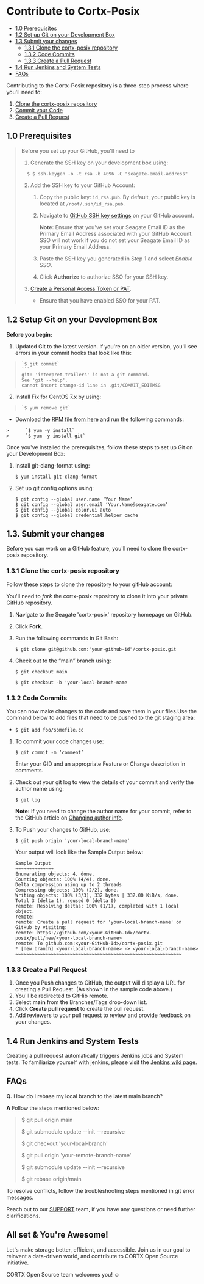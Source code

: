 # Contribute to Cortx-Posix 

- [1.0 Prerequisites](#10-Prerequisites)
- [1.2 Set up Git on your Development Box](#12-Set-up-Git-on-your-Development-Box)
- [1.3 Submit your changes](#13-Submit-your-changes)
   * [1.3.1 Clone the cortx-posix repository](#131-Clone-the-cortx-posix-repository)
   * [1.3.2 Code Commits](#132-Code-commits)
   * [1.3.3 Create a Pull Request](#133-Create-a-Pull-Request)
- [1.4 Run Jenkins and System Tests](#14-Run-Jenkins-and-System-Tests)
- [FAQs](FAQs)


Contributing to the Cortx-Posix repository is a three-step process where you'll need to:

1. [Clone the cortx-posix repository](#131-Clone-the-cortx-posix-repository)
2. [Commit your Code](#132-Code-commits)
3. [Create a Pull Request](#133-Create-a-Pull-Request)

## 1.0 Prerequisites 

> Before you set up your GitHub, you'll need to  
>
> 1. Generate the SSH key on your development box using: 
>   ```
>     $ $ ssh-keygen -o -t rsa -b 4096 -C "seagate-email-address"
>  ```
> 2. Add the SSH key to your GitHub Account:
>
>    1. Copy the public key: `id_rsa.pub`. By default, your  public key is located at `/root/.ssh/id_rsa.pub`. 
>    2. Navigate to [GitHub SSH key settings](https://github.com/settings/keys) on your GitHub account.
>   
>          **Note:** Ensure that you've set your Seagate Email ID as the Primary Email Address associated with your GitHub Account. SSO will not work if you do not set your Seagate Email ID as your Primary Email Address.
>
>    3. Paste the SSH key you generated in Step 1 and select *Enable SSO*. 
>    4. Click **Authorize** to authorize SSO for your SSH key.  
> 3. [Create a Personal Access Token or PAT](https://help.github.com/en/github/authenticating-to-github/creating-a-personal-access-token).
>     - Ensure that you have enabled SSO for your PAT.

## 1.2 Setup Git on your Development Box

**Before you begin:**

1. Updated Git to the latest version. If you're on an older version, you'll see errors in your commit hooks that look like this: 

>     `$ git commit`
>     ```
>     git: 'interpret-trailers' is not a git command. 
>     See 'git --help'.
>     cannot insert change-id line in .git/COMMIT_EDITMSG

2. Install Fix for CentOS 7.x by using:

>     `$ yum remove git`

   - Download the [RPM file from here](https://packages.endpoint.com/rhel/7/os/x86_64/endpoint-repo-1.7-1.x86_64.rpm) and run the following commands:
    
    >      `$ yum -y install`
    >      `$ yum -y install git`
    
  
Once you've installed the prerequisites, follow these steps to set up Git on your Development Box: 

1. Install git-clang-format using:
   
   `$ yum install git-clang-format`

2. Set up git config options using:

   ```
   $ git config --global user.name ‘Your Name’
   $ git config --global user.email ‘Your.Name@seagate.com’
   $ git config --global color.ui auto
   $ git config --global credential.helper cache 
   ```

## 1.3. Submit your changes

Before you can work on a GitHub feature, you'll need to clone the cortx-posix repository.

### 1.3.1 Clone the cortx-posix repository

Follow these steps to clone the repository to your gitHub account:

You'll need to *fork* the cortx-posix repository to clone it into your private GitHub repository. 

1. Navigate to the Seagate 'cortx-posix' repository homepage on GitHub. 
2. Click **Fork**.
3. Run the following commands in Git Bash:
 
   `$ git clone git@github.com:"your-github-id"/cortx-posix.git`
 
4. Check out to the “main” branch using:

      `$ git checkout main`
     
      `$ git checkout -b 'your-local-branch-name`

### 1.3.2 Code Commits  

You can now make changes to the code and save them in your files.Use the command below to add files that need to be pushed to the git staging area:
         
- `$ git add foo/somefile.cc`

1. To commit your code changes use: 

   `$ git commit -m ‘comment’` 

   Enter your GID and an appropriate Feature or Change description in comments.

2. Check out your git log to view the details of your commit and verify the author name using:

   `$ git log` 

   **Note:** 
   If you need to change the author name for your commit, refer to the GitHub article on [Changing author info](https://docs.github.com/en/github/using-git/changing-author-info).

3. To Push your changes to GitHub, use:

   `$ git push origin 'your-local-branch-name'`

   Your output will look like the Sample Output below: 
   
   ```
   Sample Output
   ~~~~~~~~~~~~~~
   Enumerating objects: 4, done.
   Counting objects: 100% (4/4), done.
   Delta compression using up to 2 threads
   Compressing objects: 100% (2/2), done.
   Writing objects: 100% (3/3), 332 bytes | 332.00 KiB/s, done.
   Total 3 (delta 1), reused 0 (delta 0)
   remote: Resolving deltas: 100% (1/1), completed with 1 local object.
   remote:
   remote: Create a pull request for 'your-local-branch-name' on GitHub by visiting:
   remote: https://github.com/<your-GitHub-Id>/cortx-posix/pull/new/<your-local-branch-name>
   remote: To github.com:<your-GitHub-Id>/cortx-posix.git
   * [new branch] <your-local-branch-name> -> <your-local-branch-name>
   ~~~~~~~~~~~~~~~~~~~~~~~~~~~~~~~~~~~~~~~~~~~~~~~~~~~~~~~~~~~~~
   ```

### 1.3.3 Create a Pull Request 

1. Once you Push changes to GitHub, the output will display a URL for creating a Pull Request. (As shown in the sample code above.) 
2. You'll be redirected to GitHib remote. 
3. Select **main** from the Branches/Tags drop-down list.
4. Click **Create pull request** to create the pull request.
5. Add reviewers to your pull request to review and provide feedback on your changes.

## 1.4 Run Jenkins and System Tests

Creating a pull request automatically triggers Jenkins jobs and System tests. To familiarize yourself with jenkins, please visit the [Jenkins wiki page](https://en.wikipedia.org/wiki/Jenkins_(software)).

## FAQs

**Q.** How do I rebase my local branch to the latest main branch?

**A** Follow the steps mentioned below:

> $ git pull origin main
>
> $ git submodule update --init --recursive
>
> $ git checkout 'your-local-branch'
>
> $ git pull origin 'your-remote-branch-name'
>
> $ git submodule update --init --recursive
>
> $ git rebase origin/main

To resolve conflicts, follow the troubleshooting steps mentioned in git error messages. 

Reach out to our [SUPPORT](SUPPORT.md) team, if you have any questions or need further clarifications.

## All set & You're Awesome!

Let's make storage better, efficient, and accessible. Join us in our goal to reinvent a data-driven world, and contribute to CORTX Open Source initiative. 

CORTX Open Source team welcomes you! :relaxed:
